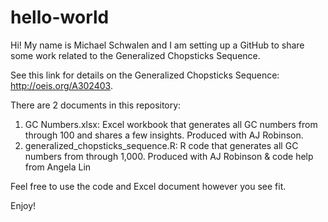 # hello-world

Hi!  My name is Michael Schwalen and I am setting up a GitHub to share some work related to the Generalized Chopsticks Sequence.

See this link for details on the Generalized Chopsticks Sequence: http://oeis.org/A302403.

There are 2 documents in this repository:
1) GC Numbers.xlsx: Excel workbook that generates all GC numbers from through 100 and shares a few insights.  Produced with AJ Robinson.
2) generalized_chopsticks_sequence.R: R code that generates all GC numbers from through 1,000.  Produced with AJ Robinson & code help from Angela Lin

Feel free to use the code and Excel document however you see fit.

Enjoy!
